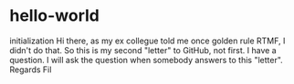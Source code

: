 # hello-world
initialization
Hi there,
as my ex collegue told me once golden rule RTMF, I didn't do that. So this is my second "letter" to GitHub, not first.
I have a question. I will ask the question when somebody answers to this "letter".
Regards
Fil
